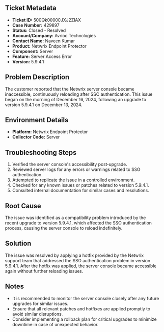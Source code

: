## Ticket Metadata
- **Ticket ID:** 500Qk00000JXJ2ZIAX
- **Case Number:** 429897
- **Status:** Closed - Resolved
- **Account/Company:** Avrioc Technologies
- **Contact Name:** Naveen Kumar
- **Product:** Netwrix Endpoint Protector
- **Component:** Server
- **Feature:** Server Access Error
- **Version:** 5.9.4.1

## Problem Description
The customer reported that the Netwrix server console became inaccessible, continuously reloading after SSO authentication. This issue began on the morning of December 16, 2024, following an upgrade to version 5.9.4.1 on December 13, 2024.

## Environment Details
- **Platform:** Netwrix Endpoint Protector
- **Collector Code:** Server

## Troubleshooting Steps
1. Verified the server console's accessibility post-upgrade.
2. Reviewed server logs for any errors or warnings related to SSO authentication.
3. Attempted to replicate the issue in a controlled environment.
4. Checked for any known issues or patches related to version 5.9.4.1.
5. Consulted internal documentation for similar cases and resolutions.

## Root Cause
The issue was identified as a compatibility problem introduced by the recent upgrade to version 5.9.4.1, which affected the SSO authentication process, causing the server console to reload indefinitely.

## Solution
The issue was resolved by applying a hotfix provided by the Netwrix support team that addressed the SSO authentication problem in version 5.9.4.1. After the hotfix was applied, the server console became accessible again without further reloading issues.

## Notes
- It is recommended to monitor the server console closely after any future upgrades for similar issues.
- Ensure that all relevant patches and hotfixes are applied promptly to avoid similar disruptions.
- Consider implementing a rollback plan for critical upgrades to minimize downtime in case of unexpected behavior.